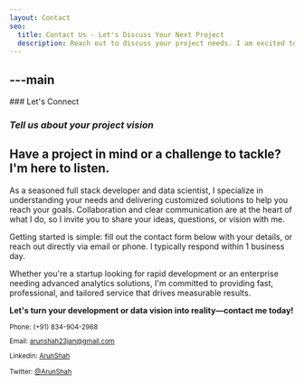 ```yaml
---
layout: Contact 
seo:
  title: Contact Us - Let's Discuss Your Next Project 
  description: Reach out to discuss your project needs. I am excited to learn about your goals and explore how we can help.
---
```



---main
---

<PageTitle>
  ### Let's Connect
  
  ### _Tell us about your project vision_
</PageTitle>




## Have a project in mind or a challenge to tackle? I'm here to listen.

As a seasoned full stack developer and data scientist, I specialize in understanding your needs and delivering customized solutions to help you reach your goals. Collaboration and clear communication are at the heart of what I do, so I invite you to share your ideas, questions, or vision with me.

Getting started is simple: fill out the contact form below with your details, or reach out directly via email or phone. I typically respond within 1 business day.

Whether you're a startup looking for rapid development or an enterprise needing advanced analytics solutions, I'm committed to providing fast, professional, and tailored service that drives measurable results.

**Let's turn your development or data vision into reality—contact me today!**

<Sep size="12" />

<small>
  <Icon src="/icons/call.svg" className="inline mr-2 align-middle fill-current text-omega-500" /> Phone: (+91) 834-904-2968

  <Icon src="/icons/mail.svg" className="mr-2 inline align-middle fill-current text-omega-500" /> Email: arunshah23jan@gmail.com

  <Icon src="/icons/logo-linkedin.svg" className="mr-2 inline align-middle fill-current text-omega-500" /> Linkedin: [ArunShah](https://www.linkedin.com/in/arun-shah-85416a204/)

  <Icon src="/icons/logo-twitter.svg" className="mr-2 inline align-middle fill-current text-omega-500" /> Twitter: [@ArunShah](https://twitter.com/ArunSha85325391/)
</small>

